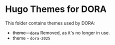 # Hugo Themes for DORA
This folder contains themes used by DORA:

- ~~theme - `dora`~~ Removed, as it's no longer in use. 
- theme - `dora-2025`